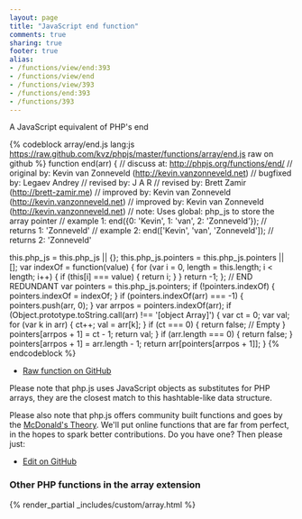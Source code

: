 ```yaml
---
layout: page
title: "JavaScript end function"
comments: true
sharing: true
footer: true
alias:
- /functions/view/end:393
- /functions/view/end
- /functions/view/393
- /functions/end:393
- /functions/393
---
```

<!-- Generated by Rakefile:build -->
A JavaScript equivalent of PHP's end

{% codeblock array/end.js lang:js https://raw.github.com/kvz/phpjs/master/functions/array/end.js raw on github %}
function end(arr) {
  //  discuss at: http://phpjs.org/functions/end/
  // original by: Kevin van Zonneveld (http://kevin.vanzonneveld.net)
  // bugfixed by: Legaev Andrey
  //  revised by: J A R
  //  revised by: Brett Zamir (http://brett-zamir.me)
  // improved by: Kevin van Zonneveld (http://kevin.vanzonneveld.net)
  // improved by: Kevin van Zonneveld (http://kevin.vanzonneveld.net)
  //        note: Uses global: php_js to store the array pointer
  //   example 1: end({0: 'Kevin', 1: 'van', 2: 'Zonneveld'});
  //   returns 1: 'Zonneveld'
  //   example 2: end(['Kevin', 'van', 'Zonneveld']);
  //   returns 2: 'Zonneveld'

  this.php_js = this.php_js || {};
  this.php_js.pointers = this.php_js.pointers || [];
  var indexOf = function(value) {
    for (var i = 0, length = this.length; i < length; i++) {
      if (this[i] === value) {
        return i;
      }
    }
    return -1;
  };
  // END REDUNDANT
  var pointers = this.php_js.pointers;
  if (!pointers.indexOf) {
    pointers.indexOf = indexOf;
  }
  if (pointers.indexOf(arr) === -1) {
    pointers.push(arr, 0);
  }
  var arrpos = pointers.indexOf(arr);
  if (Object.prototype.toString.call(arr) !== '[object Array]') {
    var ct = 0;
    var val;
    for (var k in arr) {
      ct++;
      val = arr[k];
    }
    if (ct === 0) {
      return false; // Empty
    }
    pointers[arrpos + 1] = ct - 1;
    return val;
  }
  if (arr.length === 0) {
    return false;
  }
  pointers[arrpos + 1] = arr.length - 1;
  return arr[pointers[arrpos + 1]];
}
{% endcodeblock %}

 - [Raw function on GitHub](https://github.com/kvz/phpjs/blob/master/functions/array/end.js)

Please note that php.js uses JavaScript objects as substitutes for PHP arrays, they are 
the closest match to this hashtable-like data structure. 

Please also note that php.js offers community built functions and goes by the 
[McDonald's Theory](https://medium.com/what-i-learned-building/9216e1c9da7d). We'll put online 
functions that are far from perfect, in the hopes to spark better contributions. 
Do you have one? Then please just: 

 - [Edit on GitHub](https://github.com/kvz/phpjs/edit/master/functions/array/end.js)


### Other PHP functions in the array extension
{% render_partial _includes/custom/array.html %}
